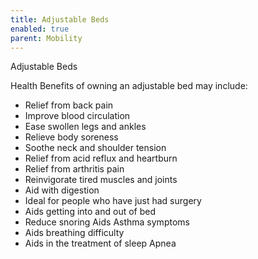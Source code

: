 ```yaml
---
title: Adjustable Beds
enabled: true
parent: Mobility
---
```


Adjustable Beds

Health Benefits of owning an adjustable bed may include:

- Relief from back pain
- Improve blood circulation
- Ease swollen legs and ankles
- Relieve body soreness
- Soothe neck and shoulder tension
- Relief from acid reflux and heartburn
- Relief from arthritis pain
- Reinvigorate tired muscles and joints
- Aid with digestion
- Ideal for people who have just had surgery
- Aids getting into and out of bed
- Reduce snoring Aids Asthma symptoms
- Aids breathing difficulty
- Aids in the treatment of sleep Apnea
